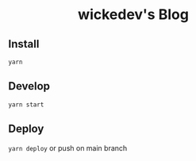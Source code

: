 <h1 align="center">
  wickedev's Blog
</h1>

## Install
`yarn`

## Develop
`yarn start`

## Deploy
`yarn deploy` or push on main branch